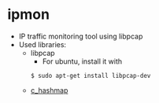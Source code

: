 # ipmon
* IP traffic monitoring tool using libpcap 
* Used libraries:
  - libpcap 
    * For ubuntu, install it with
    ```
    $ sudo apt-get install libpcap-dev
    ```
  - [c_hashmap](https://github.com/petewarden/c_hashmap)
